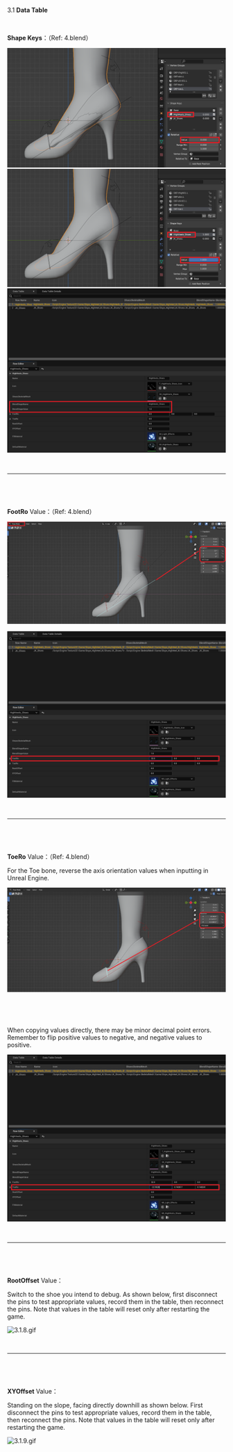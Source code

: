 3.1 **Data Table**

&nbsp;

**Shape Keys**：（Ref: 4.blend）

![3.1.1.png](../../_resources/3.1.1.png)![3.1.2.png](../../_resources/3.1.2.png)![3.1.3.png](../../_resources/3.1.3.png)

&nbsp;

* * *

&nbsp;

&nbsp;

**FootRo** Value：（Ref: 4.blend）

![3.1.4.png](../../_resources/3.1.4.png)

![3.1.5.png](../../_resources/3.1.5.png)

&nbsp;

* * *

&nbsp;

&nbsp;

**ToeRo** Value：（Ref: 4.blend）

For the Toe bone, reverse the axis orientation values when inputting in Unreal Engine.

![3.1.6.png](../../_resources/3.1.6.png)

&nbsp;

&nbsp;

When copying values directly, there may be minor decimal point errors. Remember to flip positive values to negative, and negative values to positive.

![3.1.7.png](../../_resources/3.1.7.png)

&nbsp;

* * *

&nbsp;

&nbsp;

**RootOffset** Value：

Switch to the shoe you intend to debug. As shown below, first disconnect the pins to test appropriate values, record them in the table, then reconnect the pins. Note that values in the table will reset only after restarting the game.

![3.1.8.gif](../../_resources/3.1.8-1.gif)

&nbsp;

* * *

&nbsp;

&nbsp;

**XYOffset** Value：

Standing on the slope, facing directly downhill as shown below. First disconnect the pins to test appropriate values, record them in the table, then reconnect the pins. Note that values in the table will reset only after restarting the game.

![3.1.9.gif](../../_resources/3.1.9-1.gif)

&nbsp;